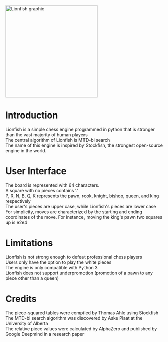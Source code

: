 <img width="293" length="800" alt="Lionfish graphic" src="https://github.com/user-attachments/assets/736a587d-8ec6-47f6-92c8-6b89bd5e72a6">


# Introduction
Lionfish is a simple chess engine programmed in python that is stronger than the vast majority of human players\
The central algorithm of Lionfish is MTD-bi search\
The name of this engine is inspired by Stockfish, the strongest open-source engine in the world.

# User Interface
The board is represented with 64 characters.\
A square with no pieces contains '.'\
P, R, N, B, Q, K represents the pawn, rook, knight, bishop, queen, and king respectively\
The user's pieces are upper case, while Lionfish's pieces are lower case\
For simplicity, moves are characterized by the starting and ending coordinates of the move. For instance, moving the king's pawn two squares up is e2e4

# Limitations
Lionfish is not strong enough to defeat professional chess players\
Users only have the option to play the white pieces\
The engine is only compatible with Python 3\
Lionfish does not support underpromotion (promotion of a pawn to any piece other than a queen)

# Credits
The piece-squared tables were compiled by Thomas Ahle using Stockfish\
The MTD-bi search algorithm was discovered by Aske Plaat at the University of Alberta\
The relative piece values were calculated by AlphaZero and published by Google Deepmind in a research paper
